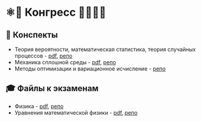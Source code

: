 # ⚛🚀 Конгресс 👩🏻‍💻🧠
## 📝 Конспекты
- Теория вероятности, математическая статистика, теория случайных процессов - [pdf](https://github.com/congress-bmstu/stochastic-notes/releases/download/pdf/konspect.pdf), [репо](https://github.com/congress-bmstu/stochastic-notes)
- Механика сплошной среды - [pdf](https://github.com/congress-bmstu/notes-cm/releases/download/pdf/cm-notes.pdf), [репо](https://github.com/congress-bmstu/notes-cm)
- Методы оптимизации и вариационное исчисление - [репо](https://github.com/congress-bmstu/notes-variations)
## 🎓 Файлы к экзаменам
- Физика - [pdf](https://github.com/congress-bmstu/physics-exam/releases/download/pdf/document.pdf), [репо](https://github.com/congress-bmstu/physics-exam)
- Уравнения математической физики - [pdf](https://github.com/congress-bmstu/UMF-Exam/releases/download/pdf/document.pdf), [репо](https://github.com/congress-bmstu/UMF-Exam)
